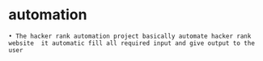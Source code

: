 # automation
    • The hacker rank automation project basically automate hacker rank website  it automatic fill all required input and give output to the user 
